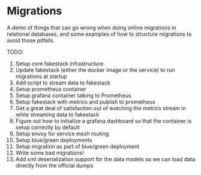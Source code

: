 # Migrations

A demo of things that can go wrong when doing online migrations in relational databases, and some examples of how to
structure migrations to avoid those pitfalls.

TODO:
1. Setup core fakestack infrastructure
2. Update fakestack (either the docker image or the service) to run migrations at startup
2. Add script to stream data to fakestack
3. Setup prometheus container
4. Setup grafana container talking to Prometheus
5. Setup fakestack with metrics and publish to prometheus
7. Get a great deal of satisfaction out of watching the metrics stream in while streaming data to fakestack
7. Figure out how to initialize a grafana dashboard so that the container is setup correctly by default
8. Setup envoy for service mesh routing
9. Setup blue/green deployments
10. Setup migration as part of blue/green deployment
11. Write some bad migrations!
12. Add xml deserialization support for the data models so we can load data directly from the official dumps
